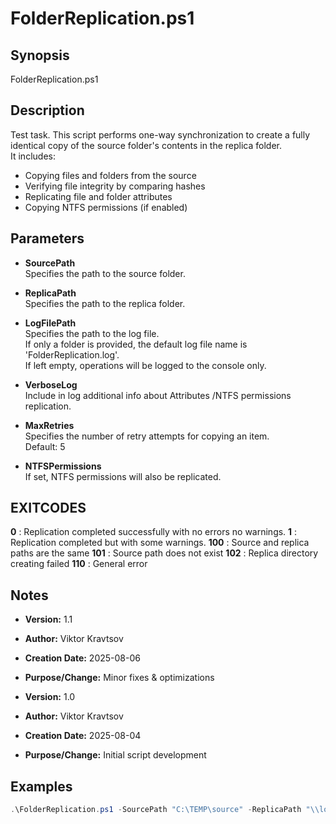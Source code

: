 # FolderReplication.ps1

## Synopsis
FolderReplication.ps1

## Description
Test task. This script performs one-way synchronization to create a fully identical copy of the source folder's contents in the replica folder.  
It includes:
- Copying files and folders from the source
- Verifying file integrity by comparing hashes
- Replicating file and folder attributes
- Copying NTFS permissions (if enabled)

## Parameters

- **SourcePath**  
  Specifies the path to the source folder.

- **ReplicaPath**  
  Specifies the path to the replica folder.

- **LogFilePath**  
  Specifies the path to the log file.  
  If only a folder is provided, the default log file name is 'FolderReplication.log'.  
  If left empty, operations will be logged to the console only.

- **VerboseLog**  
  Include in log additional info about Attributes /NTFS permissions replication.

- **MaxRetries**  
  Specifies the number of retry attempts for copying an item.  
  Default: 5

- **NTFSPermissions**  
  If set, NTFS permissions will also be replicated.

## EXITCODES
**0** : Replication completed successfully with no errors no warnings.
**1** : Replication completed but with some warnings.
**100** : Source and replica paths are the same
**101** : Source path does not exist
**102** : Replica directory creating failed
**110** : General error

## Notes

- **Version:** 1.1  
- **Author:** Viktor Kravtsov  
- **Creation Date:** 2025-08-06  
- **Purpose/Change:** Minor fixes & optimizations

- **Version:** 1.0  
- **Author:** Viktor Kravtsov  
- **Creation Date:** 2025-08-04  
- **Purpose/Change:** Initial script development

## Examples

```powershell
.\FolderReplication.ps1 -SourcePath "C:\TEMP\source" -ReplicaPath "\\localhost\C$\TEMP\replica" -LogFilePath 'c:\TEMP' -VerboseLog -MaxRetries 3 -NTFSPermissions